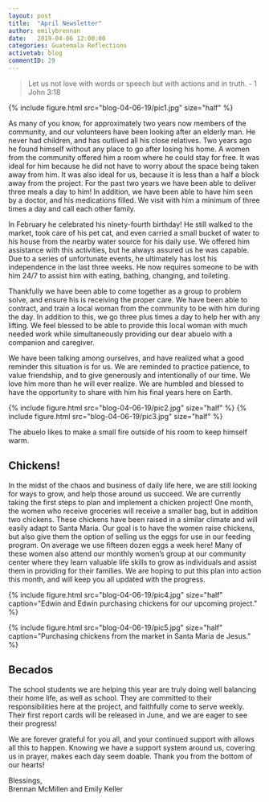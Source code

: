 ```yaml
---
layout: post
title:  "April Newsletter"
author: emilybrennan
date:   2019-04-06 12:00:00
categories: Guatemala Reflections
activetab: blog
commentID: 29
---
```



> Let us not love with words or speech but with actions and in truth.
> \- 1 John 3:18

{% include figure.html src="blog-04-06-19/pic1.jpg" size="half" %}

As many of you know, for approximately two years now members of the community, and our volunteers have been looking after an elderly man. He never had children, and has outlived all his close relatives. Two years ago he found himself without any place to go after losing his home. A women from the community offered him a room where he could stay for free. It was ideal for him because he did not have to worry about the space being taken away from him. It was also ideal for us, because it is less than a half a block away from the project. For the past two years we have been able to deliver three meals a day to him! In addition, we have been able to have him seen by a doctor, and his medications filled. We visit with him a minimum of three times a day and call each other family. 

In February he celebrated his ninety-fourth birthday! He still walked to the market, took care of his pet cat, and even carried a small bucket of water to his house from the nearby water source for his daily use. We offered him assistance with this activities, but he always assured us he was capable.  Due to a series of unfortunate events, he ultimately has lost his independence in the last three weeks. He now requires someone to be with him 24/7 to assist him with eating, bathing, changing, and toileting. 

Thankfully we have been able to come together as a group to problem solve, and ensure his is receiving the proper care. We have been able to contract, and train a local woman from the community to be with him during the day. In addition to this, we go three plus times a day to help her with any lifting. We feel blessed to be able to provide this local woman with much needed work while simultaneously providing our dear abuelo with a companion and caregiver.

We have been talking among ourselves, and have realized what a good reminder this situation is for us. We are reminded to practice patience, to value friendship, and to give generously and intentionally of our time. We love him more than he will ever realize. We are humbled and blessed to have the opportunity to share with him his final years here on Earth.

{% include figure.html src="blog-04-06-19/pic2.jpg" size="half" %}
{% include figure.html src="blog-04-06-19/pic3.jpg" size="half" %}

The abuelo likes to make a small fire outside of his room to keep himself warm. 

## Chickens!

In the midst of the chaos and business of daily life here, we are still looking for ways to grow, and help those around us succeed. We are currently taking the first steps to plan and implement a chicken project! One month, the women who receive groceries will receive a smaller bag, but in addition two chickens. These chickens have been raised in a similar climate and will easily adapt to Santa Maria. Our goal is to have the women raise chickens, but also give them the option of selling us the eggs for use in our feeding program. On average we use fifteen dozen eggs a week here! Many of these women also attend our monthly women’s group at our community center where they learn valuable life skills to grow as individuals and assist them in providing for their families. We are hoping to put this plan into action this month, and will keep you all updated with the progress. 

{% include figure.html src="blog-04-06-19/pic4.jpg" size="half" caption="Edwin and Edwin purchasing chickens for our upcoming project." %}

{% include figure.html src="blog-04-06-19/pic5.jpg" size="half" caption="Purchasing chickens from the market in Santa Maria de Jesus." %} 

## Becados

The school students we are helping this year are truly doing well balancing their home life, as well as school. They are committed to their responsibilities here at the project, and faithfully come to serve weekly. Their first report cards will be released in June, and we are eager to see their progress! 

We are forever grateful for you all, and your continued support with allows all this to happen. Knowing we have a support system around us, covering us in prayer, makes each day seem doable. Thank you from the bottom of our hearts!

<p class='meta'>
Blessings, <br>
Brennan McMillen and Emily Keller
</p>